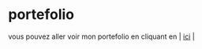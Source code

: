 # portefolio
vous pouvez aller voir mon portefolio en cliquant en 
| [ici](https://cyrilt5.github.io/portefolio/theme/) | 
